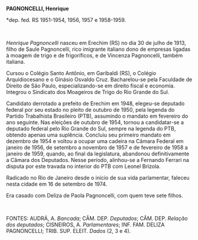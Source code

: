 **PAGNONCELLI, Henrique**

\*dep. fed. RS 1951-1954, 1956, 1957 e 1958-1959.

 

*Henrique Pagnoncelli* nasceu em Erechim (RS) no dia 30 de julho de
1913, filho de Saule Pagnoncelli, rico imigrante italiano dono de
empresas ligadas à moagem de trigo e de frigoríficos, e de Vincenza
Pagnoncelli, também italiana.

Cursou o Colégio Santo Antônio, em Garibaldi (RS), o Colégio
Arquidiocesano e o Ginásio Osvaldo Cruz. Bacharelou-se pela Faculdade de
Direito de São Paulo, especializando-se em direito fiscal e economia.
Integrou o Sindicato dos Moageiros de Trigo do Rio Grande do Sul.

Candidato derrotado a prefeito de Erechim em 1948, elegeu-se deputado
federal por seu estado no pleito de outubro de 1950, pela legenda do
Partido Trabalhista Brasileiro (PTB), assumindo o mandato em fevereiro
do ano seguinte. Nas eleições de outubro de 1954, tornou a candidatar-se
a deputado federal pelo Rio Grande do Sul, sempre na legenda do PTB,
obtendo apenas uma suplência. Concluiu seu primeiro mandato em dezembro
de 1954 e voltou a ocupar uma cadeira na Câmara Federal em janeiro de
1956, de setembro a novembro de 1957 e de fevereiro de 1958 a janeiro de
1959, quando, ao final da legislatura, abandonou definitivamente a
Câmara dos Deputados. Nesse período, alinhou-se a Fernando Ferrari na
disputa por este travada no interior do PTB com Leonel Brizola.

Radicado no Rio de Janeiro desde o início de sua vida parlamentar,
faleceu nesta cidade em 16 de setembro de 1974.

Era casado com Deliza de Paola Pagnoncelli, com quem teve sete filhos.

 

FONTES: AUDRÁ, A. *Bancada*; CÂM. DEP. *Deputados*; CÂM. DEP. *Relação
dos deputados*; CISNEIROS, A. *Parlamentares*; INF. FAM. DELIZA
PAGNONCELLI; TRIB. SUP. ELEIT. *Dados* (2, 3 e 4).

 
